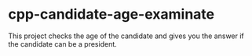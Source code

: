 # cpp-candidate-age-examinate

This project checks the age of the candidate and gives you the answer if the candidate can be a president.
